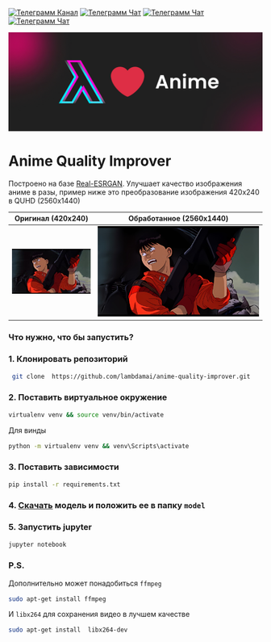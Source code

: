 [![Телеграмм Канал](https://img.shields.io/badge/Join-Telegram%20Channel-0088cc)](https://t.me/lambdamai)
[![Телеграмм Чат](https://img.shields.io/badge/Join-Telegram%20Chat-0088cc)](https://t.me/joinchat/01_ttlSQj3hjZTg6)
[![Телеграмм Чат](https://img.shields.io/badge/Subscribe-YouTube-FF0000)](https://www.youtube.com/channel/UC8fGhHpoUm-1ZWITOM98N9A)
[![Телеграмм Чат](https://img.shields.io/badge/Follow-Twitch-6441a5)](https://www.twitch.tv/lambdamai)

![One Love](cover.jpg)

# Anime  Quality Improver

Построено на базе [Real-ESRGAN](https://github.com/xinntao/Real-ESRGAN). Улучшает качество изображения аниме в разы,
пример ниже это преобразование изображения 420x240 в QUHD (2560x1440)

| Оригинал  (420x240)      | Обработанное (2560x1440)          |  
| ------------- |:-------------:|  
| ![Оригинал](example.jpg)      | ![One Love](out.jpg) |  

### Что нужно, что бы запустить?

### 1. Клонировать репозиторий

```bash
 git clone  https://github.com/lambdamai/anime-quality-improver.git
```

### 2. Поставить виртуальное окружение

```bash
virtualenv venv && source venv/bin/activate
```

Для винды

```bash
python -m virtualenv venv && venv\Scripts\activate
```

### 3. Поставить зависимости

```bash
pip install -r requirements.txt
```

### 4. [Скачать](https://github.com/xinntao/Real-ESRGAN/releases/download/v0.2.2.4/RealESRGAN_x4plus_anime_6B.pth) модель и положить ее в папку `model`

### 5. Запустить jupyter

```bash
jupyter notebook
```

### P.S.

Дополнительно может понадобиться  `ffmpeg`

```bash
sudo apt-get install ffmpeg 
```

И `libx264` для сохранения видео в лучшем качестве 

```bash
sudo apt-get install  libx264-dev
```
